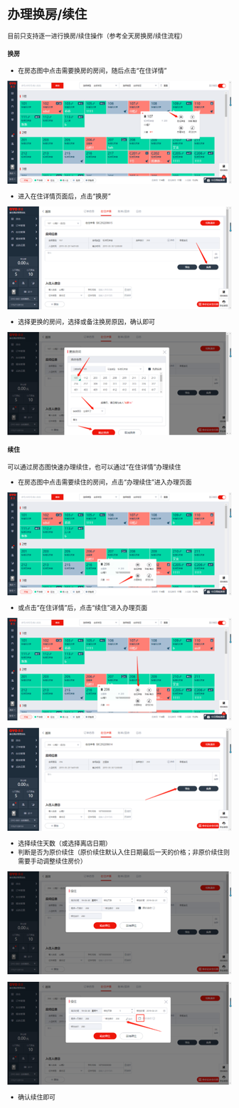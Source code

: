 # 办理换房/续住

目前只支持逐一进行换房/续住操作（参考全天房换房/续住流程）

#### 换房

* 在房态图中点击需要换房的房间，随后点击“在住详情”

![](../../../.gitbook/assets/image%20%28260%29.png)

* 进入在住详情页面后，点击“换房”

![](../../../.gitbook/assets/image%20%2897%29.png)

* 选择更换的房间，选择或备注换房原因，确认即可

![](../../../.gitbook/assets/image%20%28382%29.png)

#### 续住

可以通过房态图快速办理续住，也可以通过“在住详情”办理续住

* 在房态图中点击需要续住的房间，点击“办理续住”进入办理页面

![](../../../.gitbook/assets/image%20%28298%29.png)

* 或点击“在住详情”后，点击“续住”进入办理页面

![](../../../.gitbook/assets/image%20%2870%29.png)

![](../../../.gitbook/assets/image%20%28142%29.png)

* 选择续住天数（或选择离店日期）
* 判断是否为原价续住（原价续住默认入住日期最后一天的价格；非原价续住则需要手动调整续住房价）

![](../../../.gitbook/assets/image%20%2858%29.png)

![](../../../.gitbook/assets/image%20%28595%29.png)

* 确认续住即可


